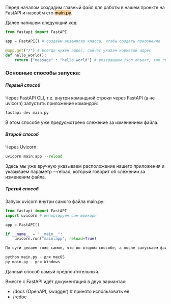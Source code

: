 Перед началом создадим главный файл для работы в нашем проекте на FastAPI и назовём его <mark style="background: #FFB86CA6;">main.py</mark>.

Далее напишем следующий код:
```python
from fastapi import FastAPI

app = FastAPI() # создаём экземпляр класса, чтобы создать приложение

@app.get("/") # всегда нужен адрес, сейчас указан корневой адрес
def hello_world():
	return {"message" : "hello world"} # возвращаем json объект, так принято
```
### Основные способы запуска:

##### Первый способ

Через FastAPI CLI, т.е. внутри командной строки через FastAPI (а не uvicorn) запустить приложение командой:
```python
fastapi dev main.py
```
В этом способе уже предусмотрено слежение за изменением файла.
##### Второй способ

Через Uvicorn:
```python
uvicorn main:app --reload
```
Здесь мы уже вручную указываем расположение нашего приложения и указываем параметр --reload, который говорит об слежении за измененим файла.

##### Третий способ

Запуск uvicorn внутри самого файла main.py:
```python
from fastapi import FastAPI
import uvicorn # импортируем сам ювикорн

app = FastAPI()

if __name__ = "__main__":
	uvicorn.run("main:app", reload=True)

По сути делаем тоже самое, что во втором способе, а после запускаем файл main.py через терминал:

python main.py - для macOS
py main.py - для Windows
```
Данный способ самый предпочтительный.

Вместе с FastAPI идёт документация в двух вариантах:
- /docs (OpenAPI, swagger) # принято использовать её
- /redoc 

